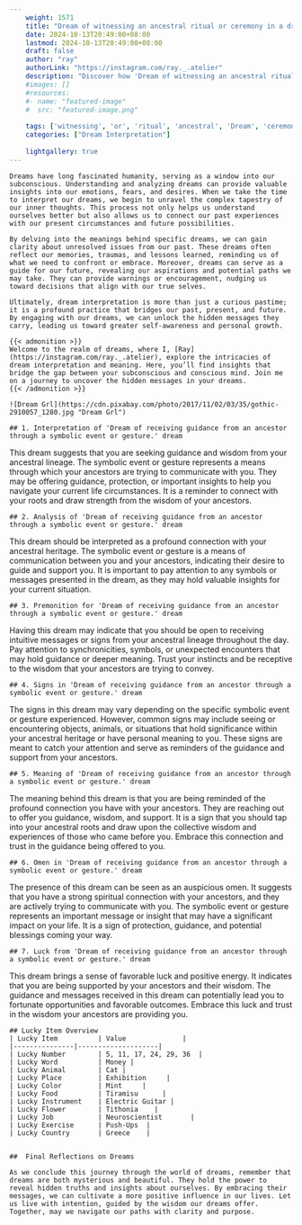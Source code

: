 ```yaml
---
    weight: 1571
    title: "Dream of witnessing an ancestral ritual or ceremony in a dream."  # Assuming 'title' column exists
    date: 2024-10-13T20:49:00+08:00
    lastmod: 2024-10-13T20:49:00+08:00
    draft: false
    author: "ray"
    authorLink: "https://instagram.com/ray._.atelier"
    description: "Discover how 'Dream of witnessing an ancestral ritual or ceremony in a dream.' can interpret your future and uncover its significant meanings in your life."
    #images: []
    #resources:
    #- name: "featured-image"
    #  src: "featured-image.png"
    
    tags: ['witnessing', 'or', 'ritual', 'ancestral', 'Dream', 'ceremony', 'a', 'an', 'in', 'of', 'dream.']
    categories: ["Dream Interpretation"]
    
    lightgallery: true
---
```

    
    Dreams have long fascinated humanity, serving as a window into our subconscious. Understanding and analyzing dreams can provide valuable insights into our emotions, fears, and desires. When we take the time to interpret our dreams, we begin to unravel the complex tapestry of our inner thoughts. This process not only helps us understand ourselves better but also allows us to connect our past experiences with our present circumstances and future possibilities.
    
    By delving into the meanings behind specific dreams, we can gain clarity about unresolved issues from our past. These dreams often reflect our memories, traumas, and lessons learned, reminding us of what we need to confront or embrace. Moreover, dreams can serve as a guide for our future, revealing our aspirations and potential paths we may take. They can provide warnings or encouragement, nudging us toward decisions that align with our true selves.
    
    Ultimately, dream interpretation is more than just a curious pastime; it is a profound practice that bridges our past, present, and future. By engaging with our dreams, we can unlock the hidden messages they carry, leading us toward greater self-awareness and personal growth.
    
    {{< admonition >}}
    Welcome to the realm of dreams, where I, [Ray](https://instagram.com/ray._.atelier), explore the intricacies of dream interpretation and meaning. Here, you’ll find insights that bridge the gap between your subconscious and conscious mind. Join me on a journey to uncover the hidden messages in your dreams.
    {{< /admonition >}}
    
    ![Dream Grl](https://cdn.pixabay.com/photo/2017/11/02/03/35/gothic-2910057_1280.jpg "Dream Grl")
    
    ## 1. Interpretation of 'Dream of receiving guidance from an ancestor through a symbolic event or gesture.' dream
    
This dream suggests that you are seeking guidance and wisdom from your ancestral lineage. The symbolic event or gesture represents a means through which your ancestors are trying to communicate with you. They may be offering guidance, protection, or important insights to help you navigate your current life circumstances. It is a reminder to connect with your roots and draw strength from the wisdom of your ancestors.
    
    ## 2. Analysis of 'Dream of receiving guidance from an ancestor through a symbolic event or gesture.' dream
    
This dream should be interpreted as a profound connection with your ancestral heritage. The symbolic event or gesture is a means of communication between you and your ancestors, indicating their desire to guide and support you. It is important to pay attention to any symbols or messages presented in the dream, as they may hold valuable insights for your current situation.
    
    ## 3. Premonition for 'Dream of receiving guidance from an ancestor through a symbolic event or gesture.' dream
    
Having this dream may indicate that you should be open to receiving intuitive messages or signs from your ancestral lineage throughout the day. Pay attention to synchronicities, symbols, or unexpected encounters that may hold guidance or deeper meaning. Trust your instincts and be receptive to the wisdom that your ancestors are trying to convey.
    
    ## 4. Signs in 'Dream of receiving guidance from an ancestor through a symbolic event or gesture.' dream
    
The signs in this dream may vary depending on the specific symbolic event or gesture experienced. However, common signs may include seeing or encountering objects, animals, or situations that hold significance within your ancestral heritage or have personal meaning to you. These signs are meant to catch your attention and serve as reminders of the guidance and support from your ancestors.
    
    ## 5. Meaning of 'Dream of receiving guidance from an ancestor through a symbolic event or gesture.' dream
    
The meaning behind this dream is that you are being reminded of the profound connection you have with your ancestors. They are reaching out to offer you guidance, wisdom, and support. It is a sign that you should tap into your ancestral roots and draw upon the collective wisdom and experiences of those who came before you. Embrace this connection and trust in the guidance being offered to you.
    
    ## 6. Omen in 'Dream of receiving guidance from an ancestor through a symbolic event or gesture.' dream
    
The presence of this dream can be seen as an auspicious omen. It suggests that you have a strong spiritual connection with your ancestors, and they are actively trying to communicate with you. The symbolic event or gesture represents an important message or insight that may have a significant impact on your life. It is a sign of protection, guidance, and potential blessings coming your way.
    
    ## 7. Luck from 'Dream of receiving guidance from an ancestor through a symbolic event or gesture.' dream
    
This dream brings a sense of favorable luck and positive energy. It indicates that you are being supported by your ancestors and their wisdom. The guidance and messages received in this dream can potentially lead you to fortunate opportunities and favorable outcomes. Embrace this luck and trust in the wisdom your ancestors are providing you.
    
    ## Lucky Item Overview
    | Lucky Item          | Value              |
    |---------------|--------------------|
    | Lucky Number        | 5, 11, 17, 24, 29, 36  |
    | Lucky Word          | Money |
    | Lucky Animal        | Cat |
    | Lucky Place         | Exhibition     |
    | Lucky Color         | Mint     |
    | Lucky Food          | Tiramisu      |
    | Lucky Instrument    | Electric Guitar |
    | Lucky Flower        | Tithonia    |
    | Lucky Job           | Neuroscientist       |
    | Lucky Exercise      | Push-Ups  |
    | Lucky Country       | Greece    |
    
    
    ##  Final Reflections on Dreams
    
    As we conclude this journey through the world of dreams, remember that dreams are both mysterious and beautiful. They hold the power to reveal hidden truths and insights about ourselves. By embracing their messages, we can cultivate a more positive influence in our lives. Let us live with intention, guided by the wisdom our dreams offer. Together, may we navigate our paths with clarity and purpose.
    